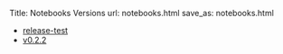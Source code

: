 Title: Notebooks Versions
url: notebooks.html
save_as: notebooks.html

  - [release-test](|filename|/pages/notebook_versions/release-test.md)
  - [v0.2.2](|filename|/pages/notebook_versions/v0.2.2.md)
